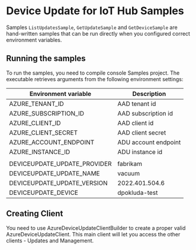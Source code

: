 # Device Update for IoT Hub Samples

Samples `ListUpdatesSample`, `GetUpdateSample` and `GetDeviceSample` are hand-written samples that can be run directly 
when you configured correct environment variables.

## Running the samples

To run the samples, you need to compile console Samples project. The executable retrieves arguments from the following
environment settings:

| Environment variable         | Description          |
|------------------------------|----------------------|
| AZURE_TENANT_ID              | AAD tenant id        |
| AZURE_SUBSCRIPTION_ID        | AAD subscription id  |
| AZURE_CLIENT_ID              | AAD client id        |
| AZURE_CLIENT_SECRET          | AAD client secret    |
| AZURE_ACCOUNT_ENDPOINT       | ADU account endpoint |
| AZURE_INSTANCE_ID            | ADU instance id      |
|                              |                      |
| DEVICEUPDATE_UPDATE_PROVIDER | fabrikam             |
| DEVICEUPDATE_UPDATE_NAME     | vacuum               |
| DEVICEUPDATE_UPDATE_VERSION  | 2022.401.504.6       |
| DEVICEUPDATE_DEVICE          | dpokluda-test        |

## Creating Client

You need to use AzureDeviceUpdateClientBuilder to create a proper valid AzureDeviceUpdateClient. This main client will
let you access the other clients - Updates and Management. 
